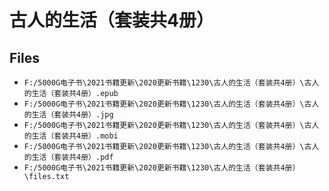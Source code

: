 # 古人的生活（套装共4册）

## Files

- `F:/5000G电子书\2021书籍更新\2020更新书籍\1230\古人的生活（套装共4册）\古人的生活（套装共4册）.epub`
- `F:/5000G电子书\2021书籍更新\2020更新书籍\1230\古人的生活（套装共4册）\古人的生活（套装共4册）.jpg`
- `F:/5000G电子书\2021书籍更新\2020更新书籍\1230\古人的生活（套装共4册）\古人的生活（套装共4册）.mobi`
- `F:/5000G电子书\2021书籍更新\2020更新书籍\1230\古人的生活（套装共4册）\古人的生活（套装共4册）.pdf`
- `F:/5000G电子书\2021书籍更新\2020更新书籍\1230\古人的生活（套装共4册）\files.txt`
